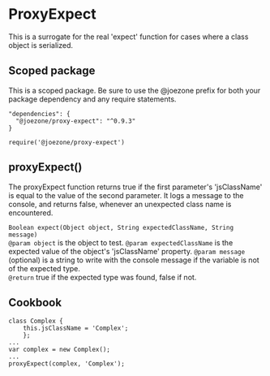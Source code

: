 # ProxyExpect
This is a surrogate for the real 'expect' function for cases where a class object is serialized.

## Scoped package
This is a scoped package. Be sure to use the @joezone prefix for both your package dependency and any require statements.

	"dependencies": {
	  "@joezone/proxy-expect": "^0.9.3"
	}
	 
	require('@joezone/proxy-expect') 

## proxyExpect()

The proxyExpect function returns true if the first parameter's 'jsClassName' is equal to the value of the second parameter.
It logs a message to the console, and returns false, whenever an unexpected class name is encountered.

`Boolean expect(Object object, String expectedClassName, String message)`  
`@param object` is the object to test.
`@param expectedClassName` is the expected value of the object's 'jsClassName' property.
`@param message` (optional) is a string to write with the console message if the variable is not of the expected type.  
`@return` true if the expected type was found, false if not.  

## Cookbook
  
	class Complex {   
		this.jsClassName = 'Complex';  
		};  
	...	 
	var complex = new Complex();  
	... 	
	proxyExpect(complex, 'Complex');  